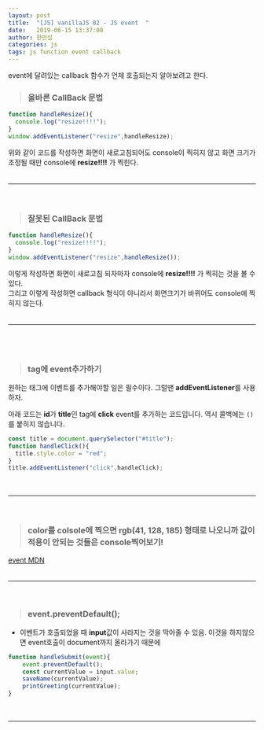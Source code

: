 ```yaml
---
layout: post
title:  "[JS] vanillaJS 02 - JS event  "
date:   2019-06-15 13:37:00
author: 한만섭
categories: js
tags: js function event callback
---
```


event에 달려있는 callback 함수가 언제 호출되는지 알아보려고 한다. 

> ### 올바른 CallBack 문법
  
  ```javascript
  function handleResize(){
    console.log("resize!!!!");
  }
  window.addEventListener("resize",handleResize);
  ```
  
  위와 같이 코드를 작성하면 화면이 새로고침되어도 console이 찍히지 않고 화면 크기가 조정될 때만 console에 **resize!!!!** 가 찍힌다.  
  　  
  
  ***
  
  　  
  
> ### 잘못된 CallBack 문법
  
  ```javascript
  function handleResize(){
    console.log("resize!!!!");
  }
  window.addEventListener("resize",handleResize());
  ```
  이렇게 작성하면 화면이 새로고침 되자마자 console에 **resize!!!!** 가 찍히는 것을 볼 수 있다.  
  그리고 이렇게 작성하면 callback 형식이 아니라서 화면크기가 바뀌어도 console에 찍히지 않는다.  
　  
  
  ***
  
  　  
　  
> ### tag에 event추가하기 
  원하는 태그에 이벤트를 추가해야할 일은 필수이다. 그럴땐 **addEventListener**를 사용하자.  
  
  아래 코드는 **id**가 **title**인 tag에 **click** event를 추가하는 코드입니다. 역시 콜백에는 `()`를 붙히지 않습니다. 
  
  ```javascript
  const title = document.querySelector("#title");
  function handleClick(){
    title.style.color = "red";
  }
  title.addEventListener("click",handleClick);
  ```
  　  
  
  ***
  
  　  
> ### color를 colsole에 찍으면 **rgb(41, 128, 185)** 형태로 나오니까 값이 적용이 안되는 것들은 console찍어보기!  

  [event MDN](https://developer.mozilla.org/ko/docs/Web/Events)  
  　  
  
  ***
  
  　  
> ###  event.preventDefault();
  * 이벤트가 호출되었을 때 **input**값이 사라지는 것을 막아줄 수 있음. 이것을 하지않으면 event호출이 document까지 올라가기 때문에 
  
  ```javascript
  function handleSubmit(event){
      event.preventDefault();
      const currentValue = input.value;
      saveName(currentValue);
      printGreeting(currentValue);
  }
  ```
　  
  
  ***
  
  　  
